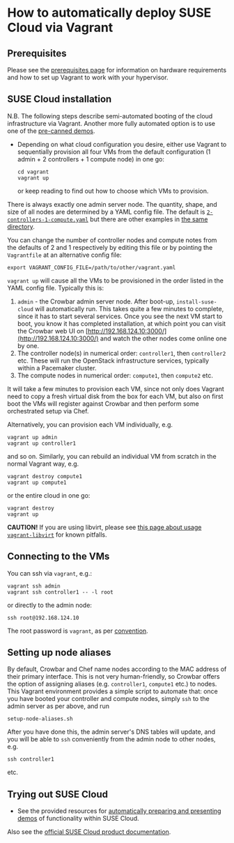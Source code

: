 # How to automatically deploy SUSE Cloud via Vagrant

## Prerequisites

Please see the [prerequisites page](prerequisites.md) for information
on hardware requirements and how to set up Vagrant to work with your
hypervisor.

## SUSE Cloud installation

N.B. The following steps describe semi-automated booting of the cloud
infrastructure via Vagrant.  Another more fully automated option is
to use one of the [pre-canned demos](../demos/README.md).

*   Depending on what cloud configuration you desire, either use Vagrant
    to sequentially provision all four VMs from the default configuration
    (1 admin + 2 controllers + 1 compute node) in one go:

        cd vagrant
        vagrant up

    or keep reading to find out how to choose which VMs to
    provision.

There is always exactly one admin server node.  The quantity, shape,
and size of all nodes are determined by a YAML config file.  The
default is
[`2-controllers-1-compute.yaml`](../vagrant/configs/2-controllers-1-compute.yaml)
but there are other examples in
[the same directory](../vagrant/configs/).

You can change the number of controller nodes and compute notes from
the defaults of 2 and 1 respectively by editing this file or by
pointing the `Vagrantfile` at an alternative config file:

    export VAGRANT_CONFIG_FILE=/path/to/other/vagrant.yaml

`vagrant up` will cause all the VMs to be provisioned in the order
listed in the YAML config file.  Typically this is:

1.  `admin` - the Crowbar admin server node.  After boot-up,
    `install-suse-cloud` will automatically run.  This takes quite a
    few minutes to complete, since it has to start several services.
    Once you see the next VM start to boot, you know it has completed
    installation, at which point you can visit the Crowbar web UI on
    [http://192.168.124.10:3000/](http://192.168.124.10:3000/) and
    watch the other nodes come online one by one.
2.  The controller node(s) in numerical order: `controller1`, then
    `controller2` etc.  These will run the OpenStack infrastructure
    services, typically within a Pacemaker cluster.
3.  The compute nodes in numerical order: `compute1`, then `compute2`
    etc.

It will take a few minutes to provision each VM, since not only does
Vagrant need to copy a fresh virtual disk from the box for each VM,
but also on first boot the VMs will register against Crowbar and then
perform some orchestrated setup via Chef.

Alternatively, you can provision each VM individually, e.g.

    vagrant up admin
    vagrant up controller1

and so on.  Similarly, you can rebuild an individual VM from scratch
in the normal Vagrant way, e.g.

    vagrant destroy compute1
    vagrant up compute1

or the entire cloud in one go:

    vagrant destroy
    vagrant up

**CAUTION!** If you are using libvirt, please see [this page about
usage `vagrant-libvirt`](vagrant-libvirt.md) for known pitfalls.

## Connecting to the VMs

You can ssh via `vagrant`, e.g.:

    vagrant ssh admin
    vagrant ssh controller1 -- -l root

or directly to the admin node:

    ssh root@192.168.124.10

The root password is `vagrant`, as per
[convention](https://docs.vagrantup.com/v2/boxes/base.html).

## Setting up node aliases

By default, Crowbar and Chef name nodes according to the MAC address
of their primary interface.  This is not very human-friendly, so
Crowbar offers the option of assigning aliases (e.g. `controller1`,
`compute1` etc.) to nodes.  This Vagrant environment provides a simple
script to automate that: once you have booted your controller and
compute nodes, simply `ssh` to the admin server as per above, and run

    setup-node-aliases.sh

After you have done this, the admin server's DNS tables will update,
and you will be able to `ssh` conveniently from the admin node to
other nodes, e.g.

    ssh controller1

etc.

## Trying out SUSE Cloud

*   See the provided resources for
    [automatically preparing and presenting demos](../demos/README.md) of
    functionality within SUSE Cloud.

Also see the
[official SUSE Cloud product documentation](https://www.suse.com/documentation/suse-cloud4/).
